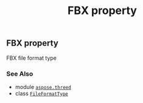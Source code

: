 ﻿---
title: FBX property
second_title: Aspose.3D for Python via .NET API References
description: 
type: docs
weight: 100
url: /aspose.threed/fileformattype/fbx/
is_root: false
---

## FBX property


FBX file format type

### See Also
* module [`aspose.threed`](../../)
* class [`FileFormatType`](/3d/python-net/aspose.threed/fileformattype)
